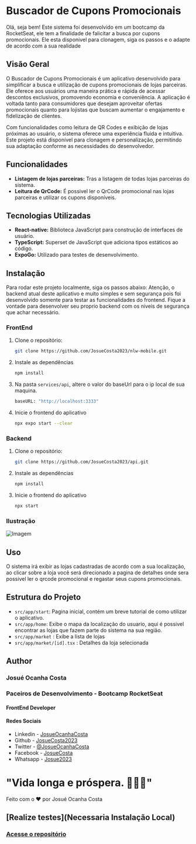 # Buscador de Cupons Promocionais

Olá, seja bem!
Este sistema foi desenvolvido em um bootcamp da RocketSeat, ele tem a finalidade de falicitar a busca por cupons promocionais. Ele esta disponivel para clonagem, siga os passos e o adapte de acordo com a sua realidade

## Visão Geral

O Buscador de Cupons Promocionais é um aplicativo desenvolvido para simplificar a busca e utilização de cupons promocionais de lojas parceiras. Ele oferece aos usuários uma maneira prática e rápida de acessar descontos exclusivos, promovendo economia e conveniência. A aplicação é voltada tanto para consumidores que desejam aproveitar ofertas promocionais quanto para lojistas que buscam aumentar o engajamento e fidelização de clientes.

Com funcionalidades como leitura de QR Codes e exibição de lojas próximas ao usuário, o sistema oferece uma experiência fluida e intuitiva. Este projeto está disponível para clonagem e personalização, permitindo sua adaptação conforme as necessidades do desenvolvedor.


## Funcionalidades

- **Listagem de lojas parceiras:** Tras a listagem de todas lojas parceiras do sistema.
- **Leitura de QrCode:** É possivel ler o QrCode promocional nas lojas parceiras e utilizar os cupons disponíveis.

## Tecnologias Utilizadas

- **React-native:** Biblioteca JavaScript para construção de interfaces de usuário.
- **TypeScript:** Superset de JavaScript que adiciona tipos estáticos ao código.
- **ExpoGo:** Utilizado para testes de desenvolvimento.


## Instalação

Para rodar este projeto localmente, siga os passos abaixo:
Atenção, o backend atual deste aplicativo e muito simples e sem segurança pois foi desenvolvido somente para testar as funcionalidades do frontend.
Fique a vontade para desenvolver seu proprio backend com os niveis de segurança que achar necessário.


### FrontEnd

1. Clone o repositório:
   ```bash
   git clone https://github.com/JosueCosta2023/nlw-mobile.git

2. Instale as dependências
    ```bash
    npm install

3. Na pasta `services/api`, altere o valor do baseUrl para o ip local de sua maquina.
    
    ```bash
   baseURL: "http://localhost:3333"

4. Inicie o frontend do aplicativo
    ```bash
    npx expo start --clear  

### Backend

1. Clone o repositório:
   ```bash
   git clone https://github.com/JosueCosta2023/api.git

2. Instale as dependências
    ```bash
    npm install


3. Inicie o frontend do aplicativo
    ```bash
    npx start   

### Ilustração
<div style="display:flex, justifyContent: center, width: 1024px">

![Imagem](/src/assets/figma.png)
</div>


## Uso
O sistema irá exibir as lojas cadastradas de acordo com a sua localização, ao clicar sobre a loja você será direcionado a pagina de detalhes onde sera possivel ler o qrcode promocional e regastar seus cupons promocionais.

## Estrutura do Projeto
* `src/app/start`: Pagina inicial, contém um breve tutorial de como utilizar o aplicativo. 
* `src/app/home`: Exibe o mapa da localização do usuario, aqui é possivel encontrar as lojas que fazem parte do sistema na sua região.
* `src/app/market` : Exibe a lista de lojas 
* `src/app/market/[id].tsx` : Detalhes da loja selecionada


## Author
### Josué Ocanha Costa
### Paceiros de Desenvolvimento - Bootcamp RocketSeat
#### FrontEnd Developer
#### Redes Sociais

- Linkedin - [JosueOcanhaCosta](https://www.linkedin.com/in/josue-ocanha-costa/)
- Github - [JosueCosta2023](https://github.com/JosueCosta2023)
- Twitter - [@JosueOcanhaCosta](https://twitter.com/josue_ocanha)
- Facebook - [JosueCosta](https://www.facebook.com/JosueOcanhaCosta2023)
- Whatsapp - [Josue2023](https://wa.me/5565996408371?text=Ol%C3%A1%2C+encontrei+seu+whatsapp+no+Github.+Gostaria+de+falar+sobre+seus+projetos.)

# "Vida longa e próspera. 🖖🖖🖖"
Feito com o ❤️ por Josué Ocanha Costa
## [Realize testes](Necessaria Instalação Local)
### [Acesse o repositório](https://github.com/JosueCosta2023/nlw-mobile)